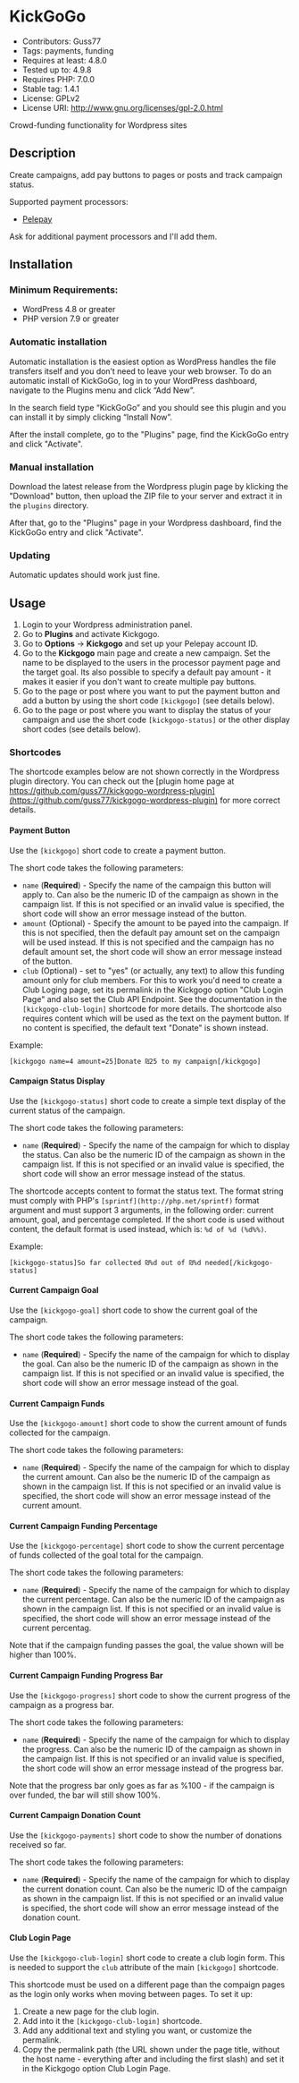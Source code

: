 # KickGoGo
- Contributors: Guss77
- Tags: payments, funding
- Requires at least: 4.8.0
- Tested up to: 4.9.8
- Requires PHP: 7.0.0
- Stable tag: 1.4.1
- License: GPLv2
- License URI: http://www.gnu.org/licenses/gpl-2.0.html

Crowd-funding functionality for Wordpress sites

## Description

Create campaigns, add pay buttons to pages or posts and track campaign status.

Supported payment processors:

 - [Pelepay](http://pelepay.co.il/)

Ask for additional payment processors and I'll add them.

## Installation

### Minimum Requirements:

 * WordPress 4.8 or greater
 * PHP version 7.9 or greater

### Automatic installation

Automatic installation is the easiest option as WordPress handles the file transfers itself and you don’t need to leave your web browser. 
To do an automatic install of KickGoGo, log in to your WordPress dashboard, navigate to the Plugins menu and click “Add New”.

In the search field type “KickGoGo” and you should see this plugin and you can install it by simply clicking “Install Now”.

After the install complete, go to the "Plugins" page, find the KickGoGo entry and click "Activate".

### Manual installation

Download the latest release from the Wordpress plugin page by klicking the "Download" button, then upload the ZIP file to your
server and extract it in the `plugins` directory.

After that, go to the "Plugins" page in your Wordpress dashboard, find the KickGoGo entry and click "Activate".

### Updating

Automatic updates should work just fine.

## Usage

1. Login to your Wordpress administration panel.
2. Go to **Plugins** and activate Kickgogo.
3. Go to **Options** -> **Kickgogo** and set up your Pelepay account ID.
4. Go to the **Kickgogo** main page and create a new campaign. Set the name to be displayed to the users in the processor payment page and the target goal. Its also possible to specify a default pay amount - it makes it easier if you don't want to create multiple pay buttons.
5. Go to the page or post where you want to put the payment button and add a button by using the short code `[kickgogo]` (see details below).
6. Go to the page or post where you want to display the status of your campaign and use the short code `[kickgogo-status]` or the other display short codes (see details below).

### Shortcodes

The shortcode examples below are not shown correctly in the Wordpress plugin directory. You can check out the [plugin home page at https://github.com/guss77/kickgogo-wordpress-plugin](https://github.com/guss77/kickgogo-wordpress-plugin)
for more correct details.

#### Payment Button

Use the `[kickgogo]` short code to create a payment button. 

The short code takes the following parameters:

 * `name` (**Required**) - Specify the name of the campaign this button will apply to. Can also be the numeric ID of the campaign as shown in the campaign list. If this is not specified or an invalid value is specified, the short code will show an error message instead of the button.
 * `amount` (Optional) - Specify the amount to be payed into the campaign. If this is not specified, then the default pay amount set on the campaign will be used instead. If this is not specified and the campaign has no default amount set, the short code will show an error message instead of the button.
 * `club` (Optional) - set to "yes" (or actually, any text) to allow this funding amount only for club members. For this to work you'd need to create a Club Loging page, set its permalink in the Kickgogo option "Club Login Page" and also set the Club API Endpoint. See the documentation in the `[kickgogo-club-login]` shortcode for more details.
The shortcode also requires content which will be used as the text on the payment button. If no content is specified, the default text "Donate" is shown instead.

Example:

```
[kickgogo name=4 amount=25]Donate ₪25 to my campaign[/kickgogo]
```

#### Campaign Status Display

Use the `[kickgogo-status]` short code to create a simple text display of the current status of the campaign.

The short code takes the following parameters:

 * `name` (**Required**) - Specify the name of the campaign for which to display the status. Can also be the numeric ID of the campaign as shown in the campaign list. If this is not specified or an invalid value is specified, the short code will show an error message instead of the status.

The shortcode accepts content to format the status text. The format string must comply with PHP's `[sprintf](http://php.net/sprintf)` format argument and must support 3 arguments, in the following order: current amount, goal, and percentage completed. If the short code is used without content, the default format is used instead, which is: `%d of %d (%d%%)`.

Example:

```
[kickgogo-status]So far collected ₪%d out of ₪%d needed[/kickgogo-status]
```

#### Current Campaign Goal

Use the `[kickgogo-goal]` short code to show the current goal of the campaign.

The short code takes the following parameters:

 * `name` (**Required**) - Specify the name of the campaign for which to display the goal. Can also be the numeric ID of the campaign as shown in the campaign list. If this is not specified or an invalid value is specified, the short code will show an error message instead of the goal.

#### Current Campaign Funds

Use the `[kickgogo-amount]` short code to show the current amount of funds collected for the campaign.

The short code takes the following parameters:

 * `name` (**Required**) - Specify the name of the campaign for which to display the current amount. Can also be the numeric ID of the campaign as shown in the campaign list. If this is not specified or an invalid value is specified, the short code will show an error message instead of the current amount.

#### Current Campaign Funding Percentage

Use the `[kickgogo-percentage]` short code to show the current percentage of funds collected of the goal total for the campaign.

The short code takes the following parameters:

 * `name` (**Required**) - Specify the name of the campaign for which to display the current percentage. Can also be the numeric ID of the campaign as shown in the campaign list. If this is not specified or an invalid value is specified, the short code will show an error message instead of the current percentag.

Note that if the campaign funding passes the goal, the value shown will be higher than 100%.

#### Current Campaign Funding Progress Bar

Use the `[kickgogo-progress]` short code to show the current progress of the campaign as a progress bar.

The short code takes the following parameters:

 * `name` (**Required**) - Specify the name of the campaign for which to display the progress. Can also be the numeric ID of the campaign as shown in the campaign list. If this is not specified or an invalid value is specified, the short code will show an error message instead of the progress bar.
 
 Note that the progress bar only goes as far as %100 - if the campaign is over funded, the bar will still show 100%.

#### Current Campaign Donation Count

Use the `[kickgogo-payments]` short code to show the number of donations received so far.

The short code takes the following parameters:

 * `name` (**Required**) - Specify the name of the campaign for which to display the current donation count. Can also be the numeric ID of the campaign as shown in the campaign list. If this is not specified or an invalid value is specified, the short code will show an error message instead of the donation count.

#### Club Login Page

Use the `[kickgogo-club-login]` short code to create a club login form. This is needed to support the `club` attribute of the main `[kickgogo]` shortcode.

This shortcode must be used on a different page than the compaign pages as the login only works when moving between pages. To set it up:

1. Create a new page for the club login.
2. Add into it the `[kickgogo-club-login]` shortcode.
3. Add any additional text and styling you want, or customize the permalink.
4. Copy the permalink path (the URL shown under the page title, without the host name - everything after and including the first slash) and set it in the Kickgogo option Club Login Page.
